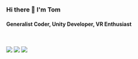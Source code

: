 ### Hi there 👋 I'm Tom
#### Generalist Coder, Unity Developer, VR Enthusiast
<a href="https://twitter.com/drtwday"><img height="16" width="16" src="https://unpkg.com/simple-icons@v3/icons/twitter.svg" /></a>
<a href="https://linkedin.com/in/twday"><img height="16" width="16" src="https://unpkg.com/simple-icons@v3/icons/linkedin.svg" /></a>

<img src="https://img.shields.io/badge/Platform-Windows | Linux-lightgrey" /> <img src="https://img.shields.io/badge/Code-VSCode-informational" /> <img src="https://img.shields.io/badge/Tech-VR | AR-success" />

<!--
**twday/twday** is a ✨ _special_ ✨ repository because its `README.md` (this file) appears on your GitHub profile.

Here are some ideas to get you started:

- 🔭 I’m currently working on ...
- 🌱 I’m currently learning ...
- 👯 I’m looking to collaborate on ...
- 🤔 I’m looking for help with ...
- 💬 Ask me about ...
- 📫 How to reach me: ...
- 😄 Pronouns: ...
- ⚡ Fun fact: ...
-->
